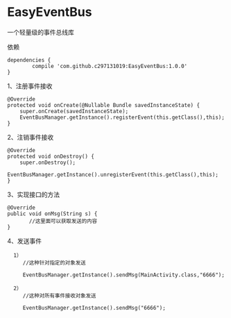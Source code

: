 # EasyEventBus
一个轻量级的事件总线库

依赖

    dependencies {
	        compile 'com.github.c297131019:EasyEventBus:1.0.0'
	}

1、注册事件接收

    @Override
    protected void onCreate(@Nullable Bundle savedInstanceState) {
        super.onCreate(savedInstanceState);
        EventBusManager.getInstance().registerEvent(this.getClass(),this);
    }
    
2、注销事件接收

    @Override
    protected void onDestroy() {
        super.onDestroy();
        EventBusManager.getInstance().unregisterEvent(this.getClass(),this);
    }


3、实现接口的方法

    @Override    
    public void onMsg(String s) {
           //这里面可以获取发送的内容
    }


4、发送事件

      1）
         //这种针对指定的对象发送
	 
         EventBusManager.getInstance().sendMsg(MainActivity.class,"6666");

      2）
         //这种对所有事件接收对象发送
	 
         EventBusManager.getInstance().sendMsg("6666");
